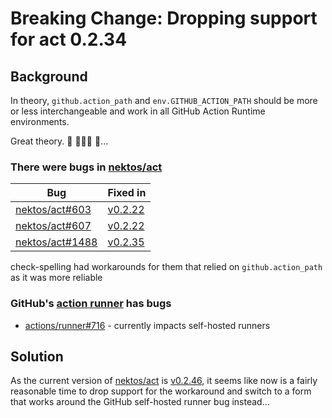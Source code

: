 # Breaking Change: Dropping support for act 0.2.34

## Background

In theory, `github.action_path` and `env.GITHUB_ACTION_PATH` should be more or less interchangeable and work in all GitHub Action Runtime environments.

Great theory. 🦄  🦷🧚‍♂️ 🎅...

### There were bugs in [nektos/act](https://github.com/nektos/act)

Bug | Fixed in
-|-
[nektos/act#603](https://github.com/nektos/act/issues/603) | [v0.2.22](https://github.com/nektos/act/releases/tag/v0.2.22)
[nektos/act#607](https://github.com/nektos/act/issues/607) | [v0.2.22](https://github.com/nektos/act/releases/tag/v0.2.22)
[nektos/act#1488](https://github.com/nektos/act/issues/1488) | [v0.2.35](https://github.com/nektos/act/releases/tag/v0.2.35)

check-spelling had workarounds for them that relied on `github.action_path` as it was more reliable

### GitHub's [action runner](https://github.com/actions/runner) has bugs

* [actions/runner#716](https://github.com/actions/runner/issues/716) - currently impacts self-hosted runners

## Solution

As the current version of [nektos/act](https://github.com/nektos/act) is [v0.2.46](https://github.com/nektos/act/releases/tag/v0.2.46), it seems like now is a fairly reasonable time to drop support for the workaround and switch to a form that works around the GitHub self-hosted runner bug instead...
